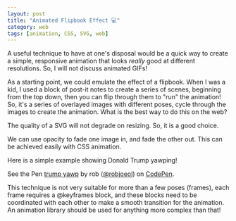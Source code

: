```yaml
---
layout: post
title: "Animated Flipbook Effect 💻"
category: web
tags: [animation, CSS, SVG, web]
---
```


A useful technique to have at one's disposal would be a quick way to create a
simple, responsive animation that looks *really* good at different resolutions.
So, I will not discuss animated GIFs!  

As a starting point, we could emulate the effect of a flipbook. When I was a
kid, I used a block of post-it notes to create a series of scenes, beginning
from the top down, then you can flip through them to "run" the animation! So,
it's a series of overlayed images with different poses, cycle through the
images to create the animation. What is the best way to do this on the web?  

The quality of a SVG will not degrade on resizing. So, it is a good choice.

We can use opacity to fade one image in, and fade the other out. This can be
achieved easily with CSS animation.  

Here is a simple example showing Donald Trump yawping!

<p data-height="365" data-theme-id="0" data-slug-hash="LLzYBY" data-default-tab="result" data-user="robjoeol" data-embed-version="2" data-pen-title="trump yawp" class="codepen">See the Pen <a href="https://codepen.io/robjoeol/pen/LLzYBY/">trump yawp</a> by rob (<a href="https://codepen.io/robjoeol">@robjoeol</a>) on <a href="https://codepen.io">CodePen</a>.</p>
<script async src="https://production-assets.codepen.io/assets/embed/ei.js"></script>

This technique is not very suitable for more than a few poses (frames),
each frame requires a @keyframes block, and these blocks need to be coordinated
with each other to make a smooth transition for the animation. An animation
library should be used for anything more complex than that!
